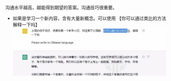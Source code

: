 沟通水平越高，越能得到期望的答案。沟通技巧很重要。

- 如果是学习一个新内容，含有大量新概念。可以使用 【你可以通过类比的方法解释一下吗】
![](docs/assets/4E887A2D-F4BB-489D-8250-4ECD23CA5A79.jpeg)

